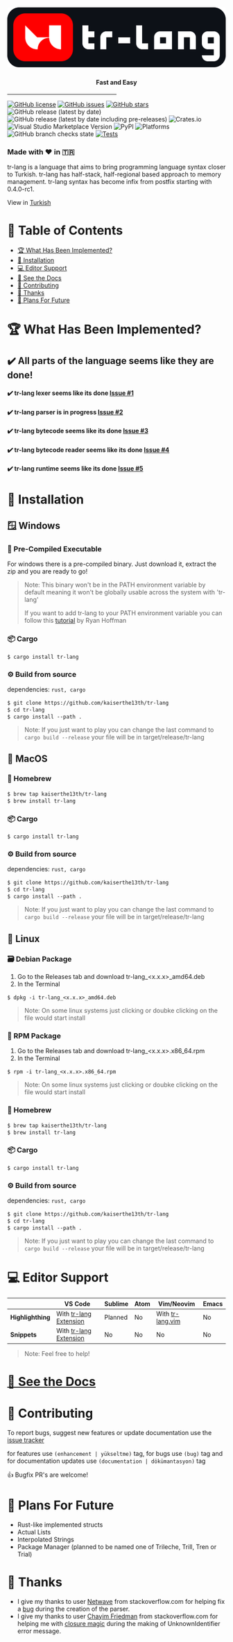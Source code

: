 # ![tr-lang](./img/logo/logo.png)
#### <center>Fast and Easy</center>
<hr style="width: 50%;">

[![GitHub license](https://img.shields.io/github/license/kaiserthe13th/tr-lang)](https://github.com/kaiserthe13th/tr-lang/blob/master/LICENSE)
[![GitHub issues](https://img.shields.io/github/issues/kaiserthe13th/tr-lang)](https://github.com/kaiserthe13th/tr-lang/issues)
[![GitHub stars](https://img.shields.io/github/stars/kaiserthe13th/tr-lang)](https://github.com/kaiserthe13th/tr-lang/stargazers)
![GitHub release (latest by date)](https://img.shields.io/github/v/release/kaiserthe13th/tr-lang?label=latest%20github%20release)
![GitHub release (latest by date including pre-releases)](https://img.shields.io/github/v/release/kaiserthe13th/tr-lang?include_prereleases&label=latest%20github%20prerelease)
![Crates.io](https://img.shields.io/crates/v/tr-lang)
![Visual Studio Marketplace Version](https://img.shields.io/visual-studio-marketplace/v/kaiserthe13th.tr-lang?label=vscode%20extension%20version)
![PyPI](https://img.shields.io/pypi/v/tr-lang-py?label=tr-lang-py)
![Platforms](https://img.shields.io/badge/platform-windows%20%7C%20macos%20%7C%20linux-blue)
![GitHub branch checks state](https://img.shields.io/github/checks-status/kaiserthe13th/tr-lang/master)
[![Tests](https://github.com/kaiserthe13th/tr-lang/actions/workflows/test.yml/badge.svg)](https://github.com/kaiserthe13th/tr-lang/actions/workflows/test.yml)

### Made with ❤️ in 🇹🇷

tr-lang is a language that aims to bring programming language syntax closer to Turkish.
tr-lang has half-stack, half-regional based approach to memory management.
tr-lang syntax has become infix from postfix starting with 0.4.0-rc1.

View in [Turkish](README-TR.md)

# 🚩 Table of Contents
- [🏆 What Has Been Implemented?](#-what-has-been-implemented)
- [🚀 Installation](#-installation)
- [💻 Editor Support](#-editor-support)
- [📖 See the Docs](#-see-the-docs)
- [🤝 Contributing](#-contributing)
- [📜 Thanks](#-thanks)
- [🔮 Plans For Future](#-plans-for-future)

# 🏆 What Has Been Implemented?

## ✔️ All parts of the language seems like they are done!

#### ✔️ tr-lang lexer seems like its done [Issue #1](https://github.com/kaiserthe13th/tr-lang/issues/1#issue-1027652152)<br>
#### ✔️ tr-lang parser is in progress [Issue #2](https://github.com/kaiserthe13th/tr-lang/issues/2#issue-1027660436)<br>
#### ✔️ tr-lang bytecode seems like its done [Issue #3](https://github.com/kaiserthe13th/tr-lang/issues/3#issue-1027661753)<br>
#### ✔️ tr-lang bytecode reader seems like its done [Issue #4](https://github.com/kaiserthe13th/tr-lang/issues/4#issue-1027663331)<br>
#### ✔️ tr-lang runtime seems like its done [Issue #5](https://github.com/kaiserthe13th/tr-lang/issues/5#issue-1027665033)<br>

# 🚀 Installation

## 🪟 Windows
<!-- // Broken! Does not work!
### 📇 tr-lang_Setup.exe
For windows there is a setup program.
Just download it and run it.
Follow the instructions and you are ready to go!
-->

### 📇 Pre-Compiled Executable
For windows there is a pre-compiled binary.
Just download it, extract the zip and you are ready to go!
> Note: This binary won't be in the PATH environment variable by default
> meaning it won't be globally usable across the system with 'tr-lang'
>
> If you want to add tr-lang to your PATH environment variable you can follow this [tutorial](https://www.architectryan.com/2018/03/17/add-to-the-path-on-windows-10/) by Ryan Hoffman

### 📦 Cargo
```console
$ cargo install tr-lang
```

### ⚙️ Build from source
dependencies: `rust, cargo`

```console
$ git clone https://github.com/kaiserthe13th/tr-lang
$ cd tr-lang
$ cargo install --path .
```
> Note: If you just want to play you can change the last command to `cargo build --release`
> your file will be in target/release/tr-lang

## 🍎 MacOS

### 🍺 Homebrew
```console
$ brew tap kaiserthe13th/tr-lang
$ brew install tr-lang
```

### 📦 Cargo
```console
$ cargo install tr-lang
```

### ⚙️ Build from source
dependencies: `rust, cargo`

```console
$ git clone https://github.com/kaiserthe13th/tr-lang
$ cd tr-lang
$ cargo install --path .
```
> Note: If you just want to play you can change the last command to `cargo build --release`
> your file will be in target/release/tr-lang

## 🐧 Linux

### 🗃️ Debian Package
1. Go to the Releases tab and download tr-lang_<x.x.x>_amd64.deb
2. In the Terminal
```console
$ dpkg -i tr-lang_<x.x.x>_amd64.deb
```
> Note: On some linux systems just clicking or doubke clicking on the file would start install

### 🎩 RPM Package
1. Go to the Releases tab and download tr-lang_<x.x.x>.x86_64.rpm
2. In the Terminal
```console
$ rpm -i tr-lang_<x.x.x>.x86_64.rpm
```
> Note: On some linux systems just clicking or doubke clicking on the file would start install

### 🍺 Homebrew
```console
$ brew tap kaiserthe13th/tr-lang
$ brew install tr-lang
```

### 📦 Cargo
```console
$ cargo install tr-lang
```

### ⚙️ Build from source
dependencies: `rust, cargo`

```console
$ git clone https://github.com/kaiserthe13th/tr-lang
$ cd tr-lang
$ cargo install --path .
```
> Note: If you just want to play you can change the last command to `cargo build --release`
> your file will be in target/release/tr-lang

# 💻 Editor Support
|  | VS Code | Sublime | Atom | Vim/Neovim | Emacs |
|---|---|---|---|---|---|
| **Highlighthing** | With [tr-lang Extension](https://marketplace.visualstudio.com/items?itemName=kaiserthe13th.tr-lang) | Planned | No | With [tr-lang.vim](highlight/editors/vim) | No |
| **Snippets** | With [tr-lang Extension](https://marketplace.visualstudio.com/items?itemName=kaiserthe13th.tr-lang) | No | No | No | No |
> Note: Feel free to help!

# [📖 See the Docs](https://tr-lang-docs.netlify.app/english/)

# 🤝 Contributing
To report bugs, suggest new features or update documentation use the [issue tracker](https://github.com/kaiserthe13th/tr-lang/issues)

for features use <span class="tag">`(enhancement | yükseltme)`</span> tag, for bugs use <span class="tag">`(bug)`</span> tag and for documentation updates use <span class="tag">`(documentation | dökümantasyon)`</span> tag

👍 Bugfix PR's are welcome!

# 🔮 Plans For Future
- Rust-like implemented structs
- Actual Lists
- Interpolated Strings
- Package Manager (planned to be named one of Trileche, Trill, Tren or Trial)

# 📜 Thanks

- I give my thanks to user [Netwave](https://stackoverflow.com/users/1695172/netwave) from stackoverflow.com for helping fix a [bug](https://stackoverflow.com/questions/69635458/pattern-matching-does-not-allow-me-to-change-values/69636181#69636181) during the creation of the parser.
- I give my thanks to user [Chayim Friedman](https://stackoverflow.com/users/7884305/chayim-friedman) from stackoverflow.com for helping me with [closure magic](https://stackoverflow.com/questions/70053866/rust-cloning-hashmapstring-object-without-moving-into-closure-solved) during the making of UnknownIdentifier error message.
